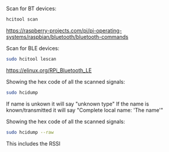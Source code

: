 Scan for BT devices:
```bash
hcitool scan
```
https://raspberry-projects.com/pi/pi-operating-systems/raspbian/bluetooth/bluetooth-commands


Scan for BLE devices:
```bash
sudo hcitool lescan            
```
https://elinux.org/RPi_Bluetooth_LE


Showing the hex code of all the scanned signals:
``` bash
sudo hcidump
```
If name is unkown it will say "unknown type"
If the name is known/transmitted it will say "Complete local name: 'The name'"


Showing the hex code of all the scanned signals:
``` bash
sudo hcidump --raw
```
This includes the RSSI